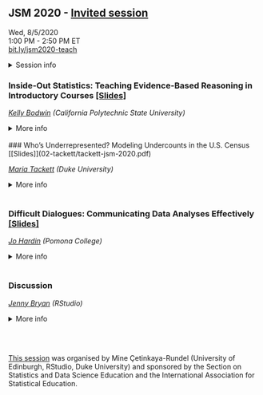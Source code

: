 ## JSM 2020 - [Invited session](https://ww2.amstat.org/meetings/jsm/2020/onlineprogram/ActivityDetails.cfm?SessionID=219247)

Wed, 8/5/2020  
1:00 PM - 2:50 PM ET  
[bit.ly/jsm2020-teach](http://bit.ly/jsm2020-teach)  

<details>
<summary>Session info</summary>
The importance of using real data in teaching data science and statistics is undeniable. Using real data also presents an opportunity for us educators to bring significant questions with social implications into the classroom. However finding real datasets that map on to specific topics, concepts, and learning goals is not always easy. Each of the speakers in this session will present a case study they use in their teaching that features a “data for the public good” element and covers specific phases of the data analysis cycle, including data import, tidy, transform, visualize, model, and communicate, followed by a discussion on teaching with not only real, but also relatable and significant data and the technical and pedagogical challenges associated with this goal will follow. Materials from the session will be made available as a public repository for others to easily adapt to their classrooms. 
</details>

### Inside-Out Statistics: Teaching Evidence-Based Reasoning in Introductory Courses [[Slides]](01-bodwin/jsm_2020.html)
 
*[Kelly Bodwin](https://www.kelly-bodwin.com/) (California Polytechnic State University)*

<details>
<summary>More info</summary>
A classic introductory statistics class typically covers, one by one, a suite of basic statistical tests. In this talk, I argue for an “inside-out” approach to introductory statistics, in which evidence-based reasoning is the focal point rather than specific procedures. I will share my experiences in teaching a 10-week Introductory Statistics course, of which the first 5 weeks of material did not touch upon any formal statistical tests. I offer for discussion three conceptual colloquialisms on which the course was built: "Imaginary Results", "Expectations vs. Reality"", and "Are You Convinced?". In addition, I will share how creative coding tasks were incorporated into the course to promote conceptual understanding.

<br>

Bio: Kelly Bodwin is an Assistant Professor of Statistics at Cal Poly San Luis Obispo. She teaches statistics courses at a variety of levels, usually focused on or incorporating computing in R. Her current research interests are in developing R tools for education, applications in the the Digital Humanities, and methodologies for high-dimensional clustering.
</details>

<br>
### Who’s Underrepresented? Modeling Undercounts in the U.S. Census [[Slides]](02-tackett/tackett-jsm-2020.pdf)

*[Maria Tackett](https://www.mariatackett.net/) (Duke University)*

<details>
<summary>More info</summary>
In this talk, we discuss a learning module about missing data using the United States Census. The Census is a massive data collection project conducted every ten years to obtain a snapshot of the people who live in the country. There are groups of people, however, who are regularly undercounted and thus underrepresented in the data. Because data from the Census is used for important functions such as apportioning seats in the U.S. House of Representatives, it is important to understand the limitations of the data and the potential societal implications. Two models, the Demographic Analysis (DA) and the Dual-Systems Estimates (DSE), have been developed to measure undercounts in the Census. We will discuss a lesson for an undergraduate regression analysis course where students examine the effectiveness of these models and develop their own using publicly available data. We describe the learning outcomes from this module and how they connect to the data analysis cycle presented in R for Data Science. We conclude with the potential challenges and strategies for implementing this lesson in a course.

<br>

Bio: Maria Tackett is an Assistant Professor of the Practice in the Department of Statistical Science at Duke University. Her current research focuses on undersanding the factors that impact students' sense of community and self-efficacy in undergraduate math and statistics courses. Prior to coming to Duke in 2018, Maria earned a Ph.D. in Statistics from the University of Virginia and worked as a statistician in industry.  
</details>

<br>

### Difficult Dialogues: Communicating Data Analyses Effectively [[Slides]](03-hardin/JSM_policing.html)

*[Jo Hardin](https://research.pomona.edu/johardin/) (Pomona College)*

<details>
<summary>More info</summary>
Publicly available data from the Stanford Computational Policy Lab on racial profiling in "stop data" (the information gathered when police officers make discretionary stops) is used for a lab that can be modified to fit a variety of levels for a statistics or data science classroom. We work though the Policy Lab's published report as well as providing ideas for new statistical insight into the data. The Policy Lab has compiled datasets from state patrol reports of most states as well as local police stop data in dozens of cities. The data will be downloaded directly from the Policy Lab's repository, and through complete analyses, students are required to model, visualize, and communicate their results effectively.

<br>

Bio: Jo Hardin is a statistician at Pomona College.  Her research focuses on applications to large biological datasets, and she is active in the statistics and data science education community.  This summer, she and her colleagues have put together a series of blogs about (teaching) ethics in data science at [teachdatascience.com](https://teachdatascience.com/).

</details>

<br>

### Discussion

*[Jenny Bryan](https://jennybryan.org/) (RStudio)*

<details>
<summary>More info</summary>
Bio: Jenny Bryan is a software engineer at RStudio. As part of the tidyverse ream, she develops open source packages to make data science faster, easier, and more fun. She is also the founder of the Master of Data Science Program at University of British Columbia where she is now an adjunct professor.

</details>

<br><br>

[This session](https://ww2.amstat.org/meetings/jsm/2020/onlineprogram/ActivityDetails.cfm?SessionID=219247) was organised by Mine Çetinkaya-Rundel (University of Edinburgh, RStudio, Duke University) and sponsored by the Section on Statistics and Data Science Education and the International Association for Statistical Education.
